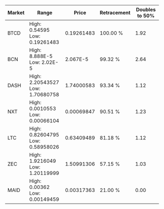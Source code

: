 | Market | Range | Price| Retracement | Doubles to 50% |
| --- | --- | --- | --- | --- |
| BTCD | High: 0.54595<br />Low: 0.19261483 | 0.19261483 | 100.00 % | 1.92 |
| BCN | High: 8.888E-5<br />Low: 2.02E-5 | 2.067E-5 | 99.32 % | 2.64 |
| DASH | High: 2.20543527<br />Low: 1.70680758 | 1.74000583 | 93.34 % | 1.12 |
| NXT | High: 0.0010553<br />Low: 0.00066104 | 0.00069847 | 90.51 % | 1.23 |
| LTC | High: 0.82604795<br />Low: 0.58958026 | 0.63409489 | 81.18 % | 1.12 |
| ZEC | High: 1.9216049<br />Low: 1.20119999 | 1.50991306 | 57.15 % | 1.03 |
| MAID | High: 0.00362<br />Low: 0.00149459 | 0.00317363 | 21.00 % | 0.00 |
